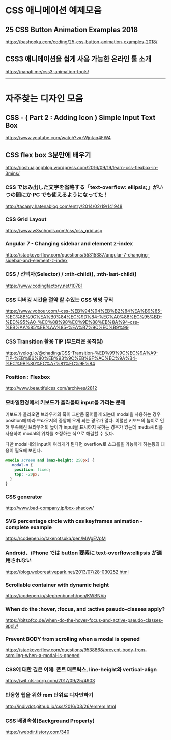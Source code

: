 # CSS 애니메이션 예제모음

## 25 CSS Button Animation Examples 2018

https://bashooka.com/coding/25-css-button-animation-examples-2018/

## CSS3 애니메이션을 쉽게 사용 가능한 온라인 툴 소개

https://nanati.me/css3-animation-tools/

---

# 자주찾는 디자인 모음

## CSS - ( Part 2 : Adding Icon ) Simple Input Text Box

https://www.youtube.com/watch?v=rWjntaq4FW4

## CSS flex box 3분만에 배우기

https://joshuajangblog.wordpress.com/2016/09/19/learn-css-flexbox-in-3mins/

### CSS ではみ出した文字を省略する「text-overflow: ellipsis;」がいつの間にか PC でも使えるようになってた！

http://tacamy.hatenablog.com/entry/2014/02/19/141948

### CSS Grid Layout

https://www.w3schools.com/css/css_grid.asp

### Angular 7 - Changing sidebar and element z-index

https://stackoverflow.com/questions/55315387/angular-7-changing-sidebar-and-element-z-index

### CSS / 선택자(Selector) / :nth-child(), :nth-last-child()

https://www.codingfactory.net/10781

### CSS 디버깅 시간을 절약 할 수있는 CSS 명명 규칙

https://www.vobour.com/-css-%EB%94%94%EB%B2%84%EA%B9%85-%EC%8B%9C%EA%B0%84%EC%9D%84-%EC%A0%88%EC%95%BD-%ED%95%A0-%EC%88%98%EC%9E%88%EB%8A%94-css-%EB%AA%85%EB%AA%85-%EA%B7%9C%EC%B9%99

### CSS Transition 활용 TIP (부드러운 움직임)

https://velog.io/@chading/CSS-Transition-%ED%99%9C%EC%9A%A9-TIP-%EB%B6%80%EB%93%9C%EB%9F%AC%EC%9A%B4-%EC%9B%80%EC%A7%81%EC%9E%84

### Position : Flexbox

http://www.beautifulcss.com/archives/2812

### 모바일환경에서 키보드가 올라올때 input을 가리는 문제

키보드가 올라오면 브라우저의 폭이 그만큼 줄어들게 되는데 modal을 사용하는 경우 position에 따라 브라우저의 중앙에 오게 되는 경우가 많다. 이럴땐 키보드의 높이로 인해 부족해진 브라우저의 높이가 input을 표시하지 못하는 경우가 있는데 media쿼리를 사용하여 modal의 위치를 조정하는 식으로 해결할 수 있다.

다만 modal내의 input이 여러개가 된다면 overflow로 스크롤을 가능하게 하는등의 대응이 필요해 보인다.

```css
@media screen and (max-height: 250px) {
  .modal-m {
    position: fixed;
    top: -20px;
  }
}
```

### CSS generator

http://www.bad-company.jp/box-shadow/

### SVG percentage circle with css keyframes animation - complete example

https://codepen.io/takenotsuka/pen/MWgEVpM

### Android、iPhone では button 要素に text-overflow:ellipsis が適用されない

https://blog.webcreativepark.net/2013/07/28-030252.html

### Scrollable container with dynamic height

https://codepen.io/stephenbunch/pen/KWBNVo

### When do the :hover, :focus, and :active pseudo-classes apply?

https://bitsofco.de/when-do-the-hover-focus-and-active-pseudo-classes-apply/

### Prevent BODY from scrolling when a modal is opened

https://stackoverflow.com/questions/9538868/prevent-body-from-scrolling-when-a-modal-is-opened

### CSS에 대한 깊은 이해: 폰트 매트릭스, line-height와 vertical-align

https://wit.nts-corp.com/2017/09/25/4903

### 반응형 웹을 위한 rem 단위로 디자인하기

http://indivdot.github.io/css/2016/03/26/emrem.html

### CSS 배경속성(Background Property)

https://webdir.tistory.com/340
